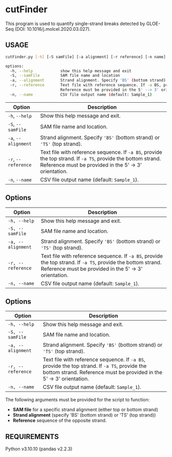 # cutFinder

This program is used to quantify single-strand breaks detected by GLOE-Seq (DOI: 10.1016/j.molcel.2020.03.027).

## USAGE
```bash
cutFinder.py [-h] [-S samFile] [-a alignment] [-r reference] [-n name]

options:
  -h, --help            show this help message and exit
  -S, --samFile         SAM file name and location
  -a, --alignment       Strand alignment. Specify 'BS' (bottom strand) or 'TS' (top strand)
  -r, --reference       Text file with reference sequence. If -a BS, provide the top strand. If -a TS, provide the bottom strand.
                        Reference must be provided in the 5' --> 3' orientation
  -n, --name            CSV file output name (default: Sample_1)

```

| Option              | Description                                                            |
|---------------------|------------------------------------------------------------------------|
| `-h`, `--help`      | Show this help message and exit.                                       |
| `-S`, `--samFile`   | SAM file name and location.                                            |
| `-a`, `--alignment` | Strand alignment. Specify `'BS'` (bottom strand) or `'TS'` (top strand).|
| `-r`, `--reference` | Text file with reference sequence. If `-a BS`, provide the top strand. If `-a TS`, provide the bottom strand. Reference must be provided in the 5' → 3' orientation. |
| `-n`, `--name`      | CSV file output name (default: `Sample_1`).  



## Options

| Option                                | Description                                                                 |
|--------------------------------------|-----------------------------------------------------------------------------|
| `-h, --help`                         | Show this help message and exit.                                            |
| `-S, --samFile`                      | SAM file name and location.                                                 |
| `-a, --alignment`                    | Strand alignment. Specify `'BS'` (bottom strand) or `'TS'` (top strand).    |
| `-r, --reference`                    | Text file with reference sequence. If `-a BS`, provide the top strand. If `-a TS`, provide the bottom strand. Reference must be provided in the 5' → 3' orientation. |
| `-n, --name`                         | CSV file output name (default: `Sample_1`).                                 |




## Options

| Option                                      | Description                                                                 |
|--------------------------------------------|-----------------------------------------------------------------------------|
| `-h, --help        `                       | Show this help message and exit.                                            |
| `-S, --samFile     `                       | SAM file name and location.                                                 |
| `-a, --alignment   `                       | Strand alignment. Specify `'BS'` (bottom strand) or `'TS'` (top strand).    |
| `-r, --reference   `                       | Text file with reference sequence. If `-a BS`, provide the top strand. If `-a TS`, provide the bottom strand. Reference must be provided in the 5' → 3' orientation. |
| `-n, --name        `                       | CSV file output name (default: `Sample_1`).                                 |








The following arguments must be provided for the script to function:
- **SAM file** for a specific strand alignment (either top or bottom strand) 
- **Strand alignment** (specify 'BS' (bottom strand) or 'TS' (top strand))
- **Reference** sequence of the opposite strand.


## REQUIREMENTS

Python v3.10.10 (pandas v2.2.3)
